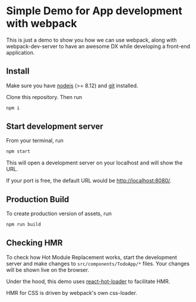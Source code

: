 # Simple Demo for App development with webpack

This is just a demo to show you how we can use webpack, along with webpack-dev-server
to have an awesome DX while developing a front-end application.

## Install

Make sure you have [nodejs](https://nodejs.org/en/) (>= 8.12) and [git](https://git-scm.com/)
installed.

Clone this repository. Then run

```bash
npm i
```

## Start development server

From your terminal, run

```bash
npm start
```

This will open a development server on your localhost and will show the URL.

If your port is free, the default URL would be [http://localhost:8080/](http://localhost:8080/).

## Production Build

To create production version of assets, run

```bash
npm run build
```

## Checking HMR

To check how Hot Module Replacement works, start the development server
and make changes to `src/components/TodoApp/*` files. Your changes will be
shown live on the browser.

Under the hood, this demo uses [react-hot-loader](https://github.com/gaearon/react-hot-loader)
to facilitate HMR.

HMR for CSS is driven by webpack's own css-loader.
